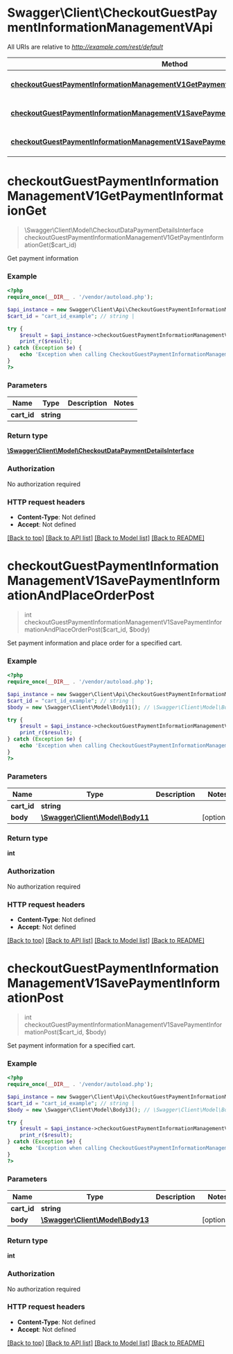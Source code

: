 # Swagger\Client\CheckoutGuestPaymentInformationManagementVApi

All URIs are relative to *http://example.com/rest/default*

Method | HTTP request | Description
------------- | ------------- | -------------
[**checkoutGuestPaymentInformationManagementV1GetPaymentInformationGet**](CheckoutGuestPaymentInformationManagementVApi.md#checkoutGuestPaymentInformationManagementV1GetPaymentInformationGet) | **GET** /V1/guest-carts/{cartId}/payment-information | 
[**checkoutGuestPaymentInformationManagementV1SavePaymentInformationAndPlaceOrderPost**](CheckoutGuestPaymentInformationManagementVApi.md#checkoutGuestPaymentInformationManagementV1SavePaymentInformationAndPlaceOrderPost) | **POST** /V1/guest-carts/{cartId}/payment-information | 
[**checkoutGuestPaymentInformationManagementV1SavePaymentInformationPost**](CheckoutGuestPaymentInformationManagementVApi.md#checkoutGuestPaymentInformationManagementV1SavePaymentInformationPost) | **POST** /V1/guest-carts/{cartId}/set-payment-information | 


# **checkoutGuestPaymentInformationManagementV1GetPaymentInformationGet**
> \Swagger\Client\Model\CheckoutDataPaymentDetailsInterface checkoutGuestPaymentInformationManagementV1GetPaymentInformationGet($cart_id)



Get payment information

### Example
```php
<?php
require_once(__DIR__ . '/vendor/autoload.php');

$api_instance = new Swagger\Client\Api\CheckoutGuestPaymentInformationManagementVApi();
$cart_id = "cart_id_example"; // string | 

try {
    $result = $api_instance->checkoutGuestPaymentInformationManagementV1GetPaymentInformationGet($cart_id);
    print_r($result);
} catch (Exception $e) {
    echo 'Exception when calling CheckoutGuestPaymentInformationManagementVApi->checkoutGuestPaymentInformationManagementV1GetPaymentInformationGet: ', $e->getMessage(), "\n";
}
?>
```

### Parameters

Name | Type | Description  | Notes
------------- | ------------- | ------------- | -------------
 **cart_id** | **string**|  | 

### Return type

[**\Swagger\Client\Model\CheckoutDataPaymentDetailsInterface**](../Model/CheckoutDataPaymentDetailsInterface.md)

### Authorization

No authorization required

### HTTP request headers

 - **Content-Type**: Not defined
 - **Accept**: Not defined

[[Back to top]](#) [[Back to API list]](../../README.md#documentation-for-api-endpoints) [[Back to Model list]](../../README.md#documentation-for-models) [[Back to README]](../../README.md)

# **checkoutGuestPaymentInformationManagementV1SavePaymentInformationAndPlaceOrderPost**
> int checkoutGuestPaymentInformationManagementV1SavePaymentInformationAndPlaceOrderPost($cart_id, $body)



Set payment information and place order for a specified cart.

### Example
```php
<?php
require_once(__DIR__ . '/vendor/autoload.php');

$api_instance = new Swagger\Client\Api\CheckoutGuestPaymentInformationManagementVApi();
$cart_id = "cart_id_example"; // string | 
$body = new \Swagger\Client\Model\Body11(); // \Swagger\Client\Model\Body11 | 

try {
    $result = $api_instance->checkoutGuestPaymentInformationManagementV1SavePaymentInformationAndPlaceOrderPost($cart_id, $body);
    print_r($result);
} catch (Exception $e) {
    echo 'Exception when calling CheckoutGuestPaymentInformationManagementVApi->checkoutGuestPaymentInformationManagementV1SavePaymentInformationAndPlaceOrderPost: ', $e->getMessage(), "\n";
}
?>
```

### Parameters

Name | Type | Description  | Notes
------------- | ------------- | ------------- | -------------
 **cart_id** | **string**|  | 
 **body** | [**\Swagger\Client\Model\Body11**](../Model/\Swagger\Client\Model\Body11.md)|  | [optional] 

### Return type

**int**

### Authorization

No authorization required

### HTTP request headers

 - **Content-Type**: Not defined
 - **Accept**: Not defined

[[Back to top]](#) [[Back to API list]](../../README.md#documentation-for-api-endpoints) [[Back to Model list]](../../README.md#documentation-for-models) [[Back to README]](../../README.md)

# **checkoutGuestPaymentInformationManagementV1SavePaymentInformationPost**
> int checkoutGuestPaymentInformationManagementV1SavePaymentInformationPost($cart_id, $body)



Set payment information for a specified cart.

### Example
```php
<?php
require_once(__DIR__ . '/vendor/autoload.php');

$api_instance = new Swagger\Client\Api\CheckoutGuestPaymentInformationManagementVApi();
$cart_id = "cart_id_example"; // string | 
$body = new \Swagger\Client\Model\Body13(); // \Swagger\Client\Model\Body13 | 

try {
    $result = $api_instance->checkoutGuestPaymentInformationManagementV1SavePaymentInformationPost($cart_id, $body);
    print_r($result);
} catch (Exception $e) {
    echo 'Exception when calling CheckoutGuestPaymentInformationManagementVApi->checkoutGuestPaymentInformationManagementV1SavePaymentInformationPost: ', $e->getMessage(), "\n";
}
?>
```

### Parameters

Name | Type | Description  | Notes
------------- | ------------- | ------------- | -------------
 **cart_id** | **string**|  | 
 **body** | [**\Swagger\Client\Model\Body13**](../Model/\Swagger\Client\Model\Body13.md)|  | [optional] 

### Return type

**int**

### Authorization

No authorization required

### HTTP request headers

 - **Content-Type**: Not defined
 - **Accept**: Not defined

[[Back to top]](#) [[Back to API list]](../../README.md#documentation-for-api-endpoints) [[Back to Model list]](../../README.md#documentation-for-models) [[Back to README]](../../README.md)

